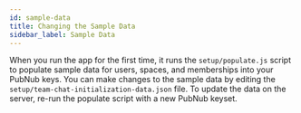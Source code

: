 ```yaml
---
id: sample-data
title: Changing the Sample Data
sidebar_label: Sample Data
---
```


When you run the app for the first time, it runs the `setup/populate.js` script to populate sample data for users, spaces, and memberships into your PubNub keys. 
You can make changes to the sample data by editing the `setup/team-chat-initialization-data.json` file.
To update the data on the server, re-run the populate script with a new PubNub keyset.
